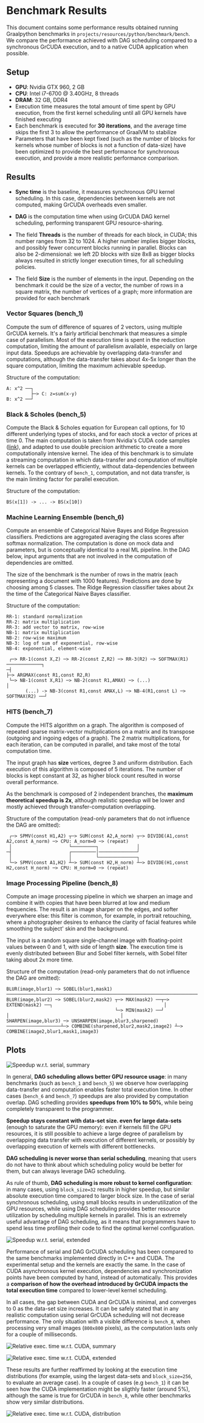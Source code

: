 # Benchmark Results

This document contains some performance results obtained running Graalpython benchmarks in `projects/resources/python/benchmark/bench`.
 We compare the performance achieved with DAG scheduling compared to a synchronous GrCUDA execution, and to a native CUDA application when possible.
 
## Setup

* **GPU**: Nvidia GTX 960, 2 GB
* **CPU**: Intel i7-6700 @ 3.40GHz, 8 threads
* **DRAM**: 32 GB, DDR4
* Execution time measures the total amount of time spent by GPU execution, from the first kernel scheduling until all GPU kernels have finished executing
* Each benchmark is executed for **30 iterations**, and the average time skips the first 3 to allow the performance of GraalVM to stabilize 
* Parameters that have been kept fixed (such as the number of blocks for kernels whose number of blocks is not a function of data-size) have been optimized to provide the best performance for synchronous execution,
and provide a more realistic performance comparison.

## Results

* **Sync time** is the baseline, it measures synchronous GPU kernel scheduling. In this case, dependencies between kernels are not computed, making GrCUDA overheads even smaller.
* **DAG** is the computation time when using GrCUDA DAG kernel scheduling, performing transparent GPU resource-sharing.

* The field **Threads** is the number of threads for each block, in CUDA; this number ranges from 32 to 1024. A higher number implies bigger blocks, and possibly fewer concurrent blocks running in parallel.
 Blocks can also be 2-dimensional: we left 2D blocks with size 8x8 as bigger blocks always resulted in strictly longer execution times, for all scheduling policies.
* The field **Size** is the number of elements in the input. 
Depending on the benchmark it could be the size of a vector, the number of rows in a square matrix, the number of vertices of a graph; more information are provided for each benchmark 


### Vector Squares (bench_1)

Compute the sum of difference of squares of 2 vectors, using multiple GrCUDA kernels. It's a fairly artificial benchmark that measures a simple case of parallelism.
Most of the execution time is spent in the reduction computation, limiting the amount of parallelism available, especially on large input data.
Speedups are achievable by overlapping data-transfer and computations, although the data-transfer takes about 4x-5x longer than the square computation, limiting the maximum achievable speedup.

Structure of the computation:

```
A: x^2 ──┐
         ├─> C: z=sum(x-y)
B: x^2 ──┘
```

<!---
| Threads | Size | Sync time (s) | DAG (s) | DAG Speedup |
|-----|-----|-----|-----|-----|
|  32  |  2000000   |  0.0020 | 0.0016 |   1.25x  |  
|      |  20000000   |  0.0125  |   0.0063  |  1.98x  |  
|  1024  |   2000000  |  0.0013  | 0.0013   | 1x    | 
|     |   20000000  |  0.0074 | 0.0037   |  2x | 
-->

### Black & Scholes (bench_5)

Compute the Black & Scholes equation for European call options, for 10 different underlying types of stocks, and for each stock a vector of prices at time 0. 
The main computation is taken from Nvidia's CUDA code samples ([link](http://mercury.pr.erau.edu/~siewerts/extra/code/digital-media/CUDA/cuda_work/samples/4_Finance/BlackScholes/BlackScholes_kernel.cuh)), 
and adapted to use double precision arithmetic to create a more computationally intensive kernel.
The idea of this benchmark is to simulate a streaming computation in which data-transfer and computation of multiple kernels can be overlapped efficiently,
without data-dependencies between kernels.
To the contrary of `bench_1`, computation, and not data transfer, is the main limiting factor for parallel execution.

Structure of the computation:

```
BS(x[1]) -> ... -> BS(x[10])
```

### Machine Learning Ensemble (bench_6)

Compute an ensemble of Categorical Naive Bayes and Ridge Regression classifiers.
Predictions are aggregated averaging the class scores after softmax normalization.
The computation is done on mock data and parameters, but is conceptually identical to a real ML pipeline.
In the DAG below, input arguments that are not involved in the computation of dependencies are omitted.

The size of the benchmark is the number of rows in the matrix (each representing a document with 1000 features). Predictions are done by choosing among 5 classes.
The Ridge Regression classifier takes about 2x the time of the Categorical Naive Bayes classifier.

Structure of the computation:

```
RR-1: standard normalization
RR-2: matrix multiplication
RR-3: add vector to matrix, row-wise
NB-1: matrix multiplication
NB-2: row-wise maximum
NB-3: log of sum of exponential, row-wise
NB-4: exponential, element-wise

 ┌─> RR-1(const X,Z) ─> RR-2(const Z,R2) ─> RR-3(R2) ─> SOFTMAX(R1) ─────────────┐
─┤                                                                               ├─> ARGMAX(const R1,const R2,R)
 └─> NB-1(const X,R1) ─> NB-2(const R1,AMAX) ─> (...)                            │
       (...) -> NB-3(const R1,const AMAX,L) ─> NB-4(R1,const L) ─> SOFTMAX(R2) ──┘
```

<!---
| Threads | Size | Sync time (s) | DAG (s) | DAG Speedup |
|-----|-----|-----|-----|-----|
|  32  | 50000    |  0.100   |  0.068   |  1.47x  | 
|      |  500000   | 1.160   |  0.91  |  1.27x   |  
|  1024   | 50000    |   0.122  |  0.103   |   1.18x  | 
|     |   500000  |  2.11  |  2.02   |   1.04x  | 
-->

### HITS (bench_7)

Compute the HITS algorithm on a graph. The algorithm is composed of repeated sparse matrix-vector multiplications
on a matrix and its transpose (outgoing and ingoing edges of a graph). The 2 matrix multiplications,
for each iteration, can be computed in parallel, and take most of the total computation time.

The input graph has **size** vertices, degree 3 and uniform distribution. Each execution of this algorithm is composed of 5 iterations.
The number of blocks is kept constant at 32, as higher block count resulted in worse overall performance.

As the benchmark is composed of 2 independent branches, the **maximum theoretical speedup is 2x**, although realistic speedup will be lower and mostly achieved through transfer-computation overlapping.

Structure of the computation (read-only parameters that do not influence the DAG are omitted):

```
 ┌─> SPMV(const H1,A2) ┬─> SUM(const A2,A_norm) ┬─> DIVIDE(A1,const A2,const A_norm) ─> CPU: A_norm=0 ─> (repeat)
 │                     └─────────┐              │
─┤                     ┌─────────│──────────────┘                                                         
 │                     │         └──────────────┐
 └─> SPMV(const A1,H2) ┴─> SUM(const H2,H_norm) ┴─> DIVIDE(H1,const H2,const H_norm) ─> CPU: H_norm=0 ─> (repeat)                       
```

<!---
| Threads | Vertices | Degree | Sync time (s) | DAG (s) | DAG Speedup |
|-----|-----|-----|-----|-----|-----|
|  32  | 100000  | 10       |  0.020   |  0.011   |  1.81x   | 
|      |   | 100            | 0.088|  0.042         |  2.09x   |
|    |       1000000 | 10   |  0.224   |   0.196  |   1.14x   | 
|  1024   |  100000 | 10    |   0.016  |  0.012   |  1.33x   |
|      |   | 100            | 0.191 |      0.174      |   1.09x |
|     |   1000000   | 10    | 0.232  |  0.212  |  1.09x   | 
-->

### Image Processing Pipeline (bench_8)

Compute an image processing pipeline in which we sharpen an image and combine it 
with copies that have been blurred at low and medium frequencies. The result is an image sharper on the edges, 
and softer everywhere else: this filter is common, for example, in portrait retouching, where a photographer desires
 to enhance the clarity of facial features while smoothing the subject' skin and the background.
 
The input is a random square single-channel image with floating-point values between 0 and 1, with side of length **size**.
The execution time is evenly distributed between Blur and Sobel filter kernels, with Sobel filter taking about 2x more time.

Structure of the computation (read-only parameters that do not influence the DAG are omitted):

```
BLUR(image,blur1) ─> SOBEL(blur1,mask1) ───────────────────────────────────────────────────────────────────────────────┐
BLUR(image,blur2) ─> SOBEL(blur2,mask2) ┬─> MAX(mask2) ──┬─> EXTEND(mask2) ──┐                                         │
                                        └─> MIN(mask2) ──┘                   │                                         │
SHARPEN(image,blur3) ─> UNSHARPEN(image,blur3,sharpened) ────────────────────┴─> COMBINE(sharpened,blur2,mask2,image2) ┴─> COMBINE(image2,blur1,mask1,image3)
```

<!---
| Threads | Size | Sync time (s) | DAG (s) | DAG Speedup |
|-----|-----|-----|-----|-----|
|  32  |  2000     |  0.0241   |  0.0128   |  1.88x    | 
|      |  4000     | 0.0890   | 0.0760   |  1.17x   |  
|  1024  |   2000  |   0.056  |  0.040   |  1.4x  | 
|     |   4000     |   0.179  |  0.169    |  1.05x   | 
-->

## Plots

![Speedup w.r.t. serial, summary](https://github.com/AlbertoParravicini/grcuda/blob/execution-model-sync/data/plots/2020_07_15/speedup_baseline_1_row_2020_07_15.png)

In general, **DAG scheduling allows better GPU resource usage**: in many benchmarks (such as `bench_1` and `bench_5`) we observe how overlapping data-transfer and computation enables faster total execution time.
 In other cases (`bench_6` and `bench_7`) speedups are also provided by computation overlap. DAG schedling provides **speedups from 10% to 50%**, while being completely transparent to the programmer.

**Speedup stays constant with data-set size. even for large data-sets** (enough to saturate the GPU memory): even if kernels fill the GPU resources,
 it is still possible to achieve a large degree of parallelism by overlapping data transfer with execution of different kernels, or possibly by overlapping execution of kernels with different bottlenecks.

**DAG scheduling is never worse than serial scheduling**, meaning that users do not have to think about which scheduling policy would be better for them, but can always leverage DAG scheduling.

As rule of thumb, **DAG scheduling is more robust to kernel configuration**: in many cases, using `block_size=32` results in higher speedup, but similar absolute execution time compared to larger block size.
 In the case of serial synchronous scheduling, using small blocks results in underutilization of the GPU resources, while using DAG scheduling provides better resource utilization by scheduling multiple kernels in parallel.
 This is an extremely useful advantage of DAG scheduling, as it means that programmers have to spend less time profiling their code to find the optimal kernel configuration.

![Speedup w.r.t. serial, extended](https://github.com/AlbertoParravicini/grcuda/blob/execution-model-sync/data/plots/2020_07_15/speedup_baseline_2020_07_15.png)

Performance of serial and DAG GrCUDA scheduling has been compared to the same benchmarks implemented directly in C++ and CUDA. The experimental setup and the kernels are exactly the same. In the case of CUDA asynchronous kernel execution, dependencies and synchronization points have been computed by hand, instead of automatically. This provides a **comparison of how the overhead introduced by GrCUDA impacts the total execution time** compared to lower-level kernel scheduling.

In all cases, the gap between CUDA and GrCUDA is minimal, and converges to 0 as the data-set size increases. It can be safely stated that in any realistic computation using serial GrCUDA scheduling will not decrease performance. 
The only situation with a visible difference is `bench_8`, when processing very small images (`800x800` pixels), as the computation lasts only for a couple of milliseconds.

![Relative exec. time w.r.t. CUDA, summary](https://github.com/AlbertoParravicini/grcuda/blob/execution-model-sync/data/plots/2020_07_15/speedup_baseline_grcuda_cuda_compact_2020_07_15.png)

![Relative exec. time w.r.t. CUDA, extended](https://github.com/AlbertoParravicini/grcuda/blob/execution-model-sync/data/plots/2020_07_15/speedup_baseline_grcuda_cuda_2020_07_15.png)

These results are further reaffirmed by looking at the execution time distributions (for example, using the largest data-sets and `block_size=256`, to evaluate an average case).
 In a couple of cases (e.g `bench_1`) it can be seen how the CUDA implementation might be sligthly faster (around 5%), although the same is true for GrCUDA in `bench_8`, while other benchmarks show very similar distributions.

![Relative exec. time w.r.t. CUDA, distribution](https://github.com/AlbertoParravicini/grcuda/blob/execution-model-sync/data/plots/2020_07_15/speedup_baseline_grcuda_cuda_ridgeplot_2020_07_15.png)


